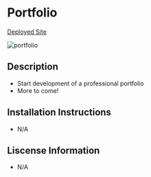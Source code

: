 # Portfolio

[Deployed Site](https://aanderson120.github.io/Portfolio/)

![portfolio](https://user-images.githubusercontent.com/69161422/97766836-4c4f5580-1ae6-11eb-81ec-3b4ef4beb69b.pn)

## Description
* Start development of a professional portfolio
* More to come!

## Installation Instructions
* N/A

## Liscense Information
* N/A